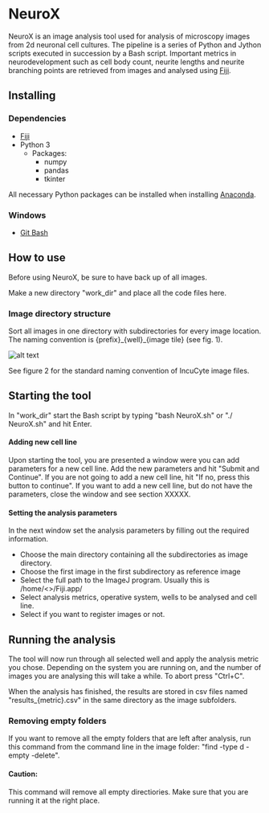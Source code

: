 # NeuroX

NeuroX is an image analysis tool used for analysis of microscopy images from 2d neuronal cell cultures. The pipeline is a series of Python and Jython scripts executed in succession by a Bash script. Important metrics in neurodevelopment such as cell body count, neurite lengths and neurite branching points are retrieved from images and analysed using [Fiji](https://imagej.net/Fiji/Downloads).

## Installing

### Dependencies
* [Fiji](https://imagej.net/Fiji/Downloads)
* Python 3
  - Packages:
    - numpy
    - pandas
    - tkinter

All necessary Python packages can be installed when installing [Anaconda](https://www.anaconda.com/products/individual).

### Windows
* [Git Bash](https://gitforwindows.org)



## How to use

Before using NeuroX, be sure to have back up of all images.

Make a new directory "work_dir" and place all the code files here.


### Image directory structure

Sort all images in one directory with subdirectories for every image location. The naming convention is {prefix}\_{well}_\{image tile} (see fig. 1).

![alt text](https://github.com/hallvaaw/NeuroX/blob/master/mappestruktur.jpeg)

See figure 2 for the standard naming convention of IncuCyte image files.

## Starting the tool

In "work_dir" start the Bash script by typing "bash NeuroX.sh" or "./ NeuroX.sh" and hit Enter.

#### Adding new cell line

Upon starting the tool, you are presented a window were you can add parameters for a new cell line. Add the new parameters and hit "Submit and Continue".
If you are not going to add a new cell line, hit "If no, press this button to continue".
If you want to add a new cell line, but do not have the parameters, close the window and see section XXXXX.

#### Setting the analysis parameters

In the next window set the analysis parameters by filling out the required information.
* Choose the main directory containing all the subdirectories as image directory.
* Choose the first image in the first subdirectory as reference image
* Select the full path to the ImageJ program. Usually this is /home/<>/Fiji.app/
* Select analysis metrics, operative system, wells to be analysed and cell line.
* Select if you want to register images or not.

## Running the analysis

The tool will now run through all selected well and apply the analysis metric you chose. Depending on the system you are running on, and the number of images you are analysing this will take a while. To abort press "Ctrl+C".

When the analysis has finished, the results are stored in csv files named "results_{metric}.csv" in the same directory as the image subfolders.

### Removing empty folders

If you want to remove all the empty folders that are left after analysis, run this command from the command line in the image folder:  "find -type d -empty -delete".
#### Caution:
This command will remove all empty directiories. Make sure that you are running it at the right place.
